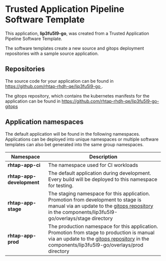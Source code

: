 # Trusted Application Pipeline Software Template

This application, **lip3fu5l9-go**, was created from a Trusted Application Pipeline Software Template.

The software templates create a new source and gitops deployment repositories with a sample source application. 

## Repositories

The source code for your application can be found in [https://github.com/rhtap-rhdh-qe/lip3fu5l9-go ](https://github.com/rhtap-rhdh-qe/lip3fu5l9-go ).
 
The gitops repository, which contains the kubernetes manifests for the application can be found in 
[https://github.com/rhtap-rhdh-qe/lip3fu5l9-go-gitops ](https://github.com/rhtap-rhdh-qe/lip3fu5l9-go-gitops ) 

## Application namespaces 

The default application will be found in the following namespaces. Applications can be deployed into unique namespaces or multiple software templates can also bet generated into the same group namespaces.  

|  Namespace   |  Description   |  
| -------- | -------- |
| **rhtap-app-ci** | The namespace used for CI workloads |
| **rhtap-app-development** | The default application during development. Every build will be deployed to this namespace for testing. |
| **rhtap-app-stage** | The staging namespace for this application. Promotion from development to stage is manual via an update to the [gitops repository](https://github.com/rhtap-rhdh-qe/lip3fu5l9-go-gitops ) in the components/lip3fu5l9-go/overlays/stage directory |
| **rhtap-app-prod** | The production namespace for this application. Promotion from stage to production is manual via an update to the [gitops repository](https://github.com/rhtap-rhdh-qe/lip3fu5l9-go-gitops ) in the components/lip3fu5l9-go/overlays/prod directory |